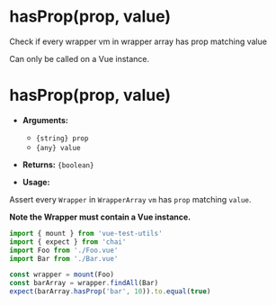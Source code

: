# hasProp(prop, value)

Check if every wrapper vm in wrapper array has prop matching value 

Can only be called on a Vue instance.

# hasProp(prop, value)

- **Arguments:**
  - `{string} prop`
  - `{any} value`

- **Returns:** `{boolean}`

- **Usage:**

Assert every `Wrapper` in `WrapperArray`  `vm` has `prop` matching `value`.

**Note the Wrapper must contain a Vue instance.**

```js
import { mount } from 'vue-test-utils'
import { expect } from 'chai'
import Foo from './Foo.vue'
import Bar from './Bar.vue'

const wrapper = mount(Foo)
const barArray = wrapper.findAll(Bar)
expect(barArray.hasProp('bar', 10)).to.equal(true)
```
